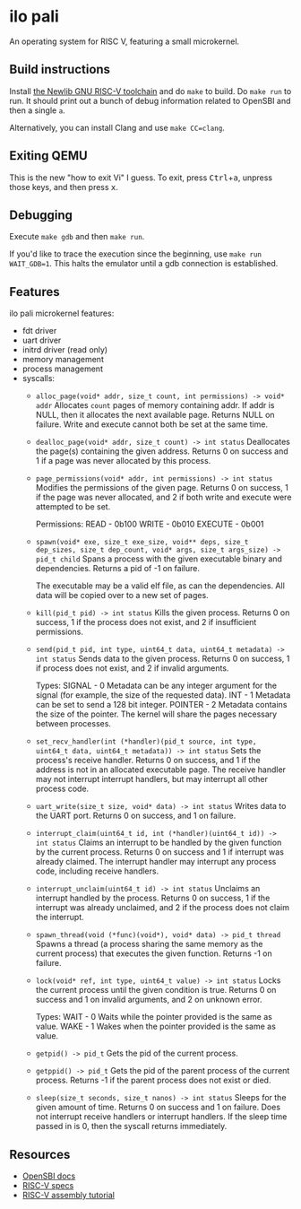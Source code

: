# ilo pali
An operating system for RISC V, featuring a small microkernel.

## Build instructions
Install [the Newlib GNU RISC-V toolchain](https://github.com/riscv/riscv-gnu-toolchain#installation-newlib) and do `make` to build. Do `make run` to run. It should print out a bunch of debug information related to OpenSBI and then a single `a`.

Alternatively, you can install Clang and use `make CC=clang`.

## Exiting QEMU
This is the new "how to exit Vi" I guess. To exit, press <kbd>Ctrl</kbd>+<kbd>a</kbd>, unpress those keys, and then press <kbd>x</kbd>.

## Debugging
Execute `make gdb` and then `make run`.

If you'd like to trace the execution since the beginning, use `make run WAIT_GDB=1`. This halts the emulator until a gdb connection is established.

## Features
ilo pali microkernel features:
 - fdt driver
 - uart driver
 - initrd driver (read only)
 - memory management
 - process management
 - syscalls:
    - `alloc_page(void* addr, size_t count, int permissions) -> void* addr`
        Allocates `count` pages of memory containing addr. If addr is NULL, then it allocates the next available page. Returns NULL on failure. Write and execute cannot both be set at the same time.

    - `dealloc_page(void* addr, size_t count) -> int status`
        Deallocates the page(s) containing the given address. Returns 0 on success and 1 if a page was never allocated by this process.

    - `page_permissions(void* addr, int permissions) -> int status`
        Modifies the permissions of the given page. Returns 0 on success, 1 if the page was never allocated, and 2 if both write and execute were attempted to be set.

        Permissions:
        READ    - 0b100
        WRITE   - 0b010
        EXECUTE - 0b001

    - `spawn(void* exe, size_t exe_size, void** deps, size_t dep_sizes, size_t dep_count, void* args, size_t args_size) -> pid_t child`
        Spans a process with the given executable binary and dependencies. Returns a pid of -1 on failure.

        The executable may be a valid elf file, as can the dependencies. All data will be copied over to a new set of pages.

    - `kill(pid_t pid) -> int status`
        Kills the given process. Returns 0 on success, 1 if the process does not exist, and 2 if insufficient permissions.

    - `send(pid_t pid, int type, uint64_t data, uint64_t metadata) -> int status`
        Sends data to the given process. Returns 0 on success, 1 if process does not exist, and 2 if invalid arguments.

        Types:
        SIGNAL  - 0
            Metadata can be any integer argument for the signal (for example, the size of the requested data).
        INT     - 1
            Metadata can be set to send a 128 bit integer.
        POINTER - 2
            Metadata contains the size of the pointer. The kernel will share the pages necessary between processes.

    - `set_recv_handler(int (*handler)(pid_t source, int type, uint64_t data, uint64_t metadata)) -> int status`
        Sets the process's receive handler. Returns 0 on success, and 1 if the address is not in an allocated executable page. The receive handler may not interrupt interrupt handlers, but may interrupt all other process code.

    - `uart_write(size_t size, void* data) -> int status`
        Writes data to the UART port. Returns 0 on success, and 1 on failure.

    - `interrupt_claim(uint64_t id, int (*handler)(uint64_t id)) -> int status`
        Claims an interrupt to be handled by the given function by the current process. Returns 0 on success and 1 if interrupt was already claimed. The interrupt handler may interrupt any process code, including receive handlers.

    - `interrupt_unclaim(uint64_t id) -> int status`
        Unclaims an interrupt handled by the process. Returns 0 on success, 1 if the interrupt was already unclaimed, and 2 if the process does not claim the interrupt.

    - `spawn_thread(void (*func)(void*), void* data) -> pid_t thread`
        Spawns a thread (a process sharing the same memory as the current process) that executes the given function. Returns -1 on failure.

    - `lock(void* ref, int type, uint64_t value) -> int status`
        Locks the current process until the given condition is true. Returns 0 on success and 1 on invalid arguments, and 2 on unknown error.

        Types:
        WAIT    - 0
            Waits while the pointer provided is the same as value.
        WAKE    - 1
            Wakes when the pointer provided is the same as value.

    - `getpid() -> pid_t`
        Gets the pid of the current process.

    - `getppid() -> pid_t`
        Gets the pid of the parent process of the current process. Returns -1 if the parent process does not exist or died.

    - `sleep(size_t seconds, size_t nanos) -> int status`
        Sleeps for the given amount of time. Returns 0 on success and 1 on failure. Does not interrupt receive handlers or interrupt handlers. If the sleep time passed in is 0, then the syscall returns immediately.

## Resources
 - [OpenSBI docs](https://github.com/riscv/riscv-sbi-doc/blob/master/riscv-sbi.adoc)
 - [RISC-V specs](https://riscv.org/technical/specifications/)
 - [RISC-V assembly tutorial](https://riscv-programming.org/book/riscv-book.html)
